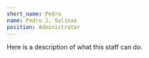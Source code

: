 ```yaml
---
short_name: Pedro 
name: Pedro J. Salinas
position: Administrator
---
```


Here is a description of what this staff can do.
